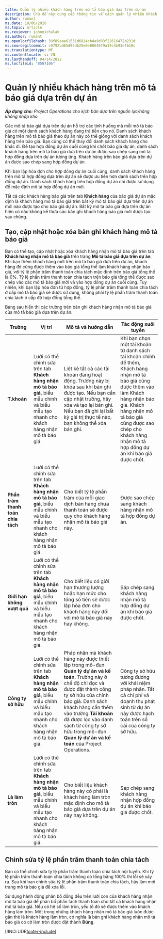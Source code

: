 ```yaml
---
title: Quản lý nhiều khách hàng trên mô tả báo giá dựa trên dự án
description: Chủ đề này cung cấp thông tin về cách quản lý nhiều khách hàng trên mô tả báo giá dựa trên dự án.
author: rumant
ms.date: 10/06/2020
ms.topic: article
ms.reviewer: johnmichalak
ms.author: rumant
ms.openlocfilehash: 38f89eaa61531d6814cb4a9d03f22616472b231d
ms.sourcegitcommit: c0792bd65d92db25e0e8864879a19c4b93efb10c
ms.translationtype: MT
ms.contentlocale: vi-VN
ms.lasthandoff: 04/14/2022
ms.locfileid: "8587106"
---
```

# <a name="manage-multiple-customers-on-project-based-quote-lines"></a>Quản lý nhiều khách hàng trên mô tả báo giá dựa trên dự án

_**Áp dụng cho:** Project Operations cho kịch bản dựa trên nguồn lực/hàng không nhập kho_

Các mô tả báo giá dựa trên dự án hỗ trợ các tình huống mà mỗi mô tả báo giá có một danh sách khách hàng đang trả tiền cho nó. Danh sách khách hàng trên mô tả báo giá theo dự án này có thể giống với danh sách khách hàng trên báo giá. Bạn cũng có thể thay đổi danh sách khách hàng cho khác đi. Để tạo hợp đồng dự án cuối cùng khi chốt báo giá dự án, danh sách khách hàng trên mô tả báo giá dựa trên dự án được sao chép sang mô tả hợp đồng dựa trên dự án tương ứng. Khách hàng trên báo giá dựa trên dự án được sao chép sang hợp đồng dự án.

Khi bạn lập hóa đơn cho hợp đồng dự án cuối cùng, danh sách khách hàng trên mô tả hợp đồng dựa trên dự án sẽ được ưu tiên hơn danh sách trên hợp đồng dự án. Danh sách khách hàng trên hợp đồng dự án chỉ được sử dụng để mặc định mô tả hợp đồng dự án mới.

Tất cả các khách hàng báo giá trên tab **Khách hàng** của báo giá dự án mặc định là khách hàng mô tả báo giá trên bất kỳ mô tả báo giá dựa trên dự án mới nào được tạo cho báo giá dự án. Bất kỳ mô tả báo giá dựa trên dự án hiện có nào không kế thừa các bản ghi khách hàng báo giá mới được tạo sau chúng.

## <a name="create-update-or-delete-a-quote-line-customer-record"></a>Tạo, cập nhật hoặc xóa bản ghi khách hàng mô tả báo giá

Bạn có thể tạo, cập nhật hoặc xóa khách hàng nhận mô tả báo giá trên tab **Khách hàng nhận mô tả báo giá** trên trang **Mô tả báo giá dựa trên dự án**. Khi bạn thêm khách hàng mới trên mô tả báo giá dựa trên dự án, khách hàng đó cũng được thêm vào báo giá tổng thể làm khách hàng nhận báo giá, với tỷ lệ phần trăm thanh toán chia tách mặc định trên báo giá tổng thể là 0%. Tỷ lệ phần trăm thanh toán chia tách trên báo giá tổng thể được sao chép vào các mô tả báo giá mới và vào hợp đồng dự án cuối cùng. Tuy nhiên, khi bạn lập hóa đơn từ hợp đồng, tỷ lệ phần trăm thanh toán chia tách ở cấp mô tả báo giá sẽ được sử dụng, không phải tỷ lệ phần trăm thanh toán chia tách ở cấp độ hợp đồng tổng thể. 

Bảng sau hiển thị các trường trên bản ghi khách hàng nhận mô tả báo giá của mô tả báo giá dựa trên dự án.

| Trường | Vị trí | Mô tả và hướng dẫn | Tác động xuôi tuyến |
| --- | --- | --- | --- |
| **T.khoản** | Lưới có thể chỉnh sửa trên tab **Khách hàng nhận mô tả báo giá**, biểu mẫu chính và biểu mẫu tạo nhanh cho khách hàng nhận mô tả báo giá. | Liệt kê tất cả các tài khoản đang hoạt động. Trường này bị khóa sau khi bản ghi được tạo. Nếu bạn cần cập nhật trường, hãy xóa và tạo lại bản ghi. Nếu bạn đã ghi lại bất kỳ giá trị thực tế nào, bạn không thể xóa bản ghi. | Khi bạn chọn một tài khoản từ danh sách tài khoản chính để thêm, Khách hàng nhận mô tả báo giá cũng được thêm vào làm Khách hàng nhận báo giá. Khách hàng nhận mô tả báo giá cũng được sao chép cho khách hàng nhận mô tả hợp đồng dự án khi báo giá được chốt. |
| **Phần trăm thanh toán chia tách** | Lưới có thể chỉnh sửa trên tab **Khách hàng nhận mô tả báo giá**, biểu mẫu chính và biểu mẫu tạo nhanh cho khách hàng nhận mô tả báo giá. | Cho biết tỷ lệ phần trăm của mỗi giao dịch bán hàng chưa thanh toán sẽ được quy cho khách hàng nhận mô tả báo giá này. | Được sao chép sang khách hàng nhận mô tả hợp đồng dự án. |
| **Giới hạn không vượt quá** | Lưới có thể chỉnh sửa trên tab **Khách hàng nhận mô tả báo giá**, biểu mẫu chính và biểu mẫu tạo nhanh cho khách hàng nhận mô tả báo giá. | Cho biết liệu có giới hạn thương lượng hoặc hạn mức cho tổng số tiền sẽ được lập hóa đơn cho khách hàng này đối với mô tả báo giá này hay không. | Sáp chép sang khách hàng nhận mô tả hợp đồng dự án khi báo giá được chốt. |
| **Công ty sở hữu** | Lưới có thể chỉnh sửa trên tab **Khách hàng nhận mô tả báo giá**, biểu mẫu chính và biểu mẫu tạo nhanh cho khách hàng nhận mô tả báo giá. | Pháp nhân mà khách hàng này được thiết lập trong mô-đun **Quản lý dự án và kế toán**. Trường này ở chế độ chỉ đọc và được đặt thành công ty sở hữu của chính báo giá. Danh sách khách hàng cần thêm vào trường **Tài khoản** đã được lọc vào danh sách từ công ty sở hữu trong mô-đun **Quản lý dự án và kế toán** của Project Operations. | Công ty sở hữu tương đương với khái niệm pháp nhân. Tất cả chi phí và doanh thu phát sinh từ dự án này được hạch toán trên sổ cái của công ty sở hữu. |
| **Là làm tròn** | Lưới có thể chỉnh sửa trên tab **Khách hàng nhận mô tả báo giá**, biểu mẫu chính và biểu mẫu tạo nhanh cho khách hàng nhận mô tả báo giá. | Cho biết liệu khách hàng này có phải là khách hàng làm tròn mặc định cho mô tả báo giá dựa trên dự án này hay không. | Sáp chép sang khách hàng nhận hợp đồng dự án khi báo giá được chốt. |

## <a name="edit-billing-split-percentages"></a>Chỉnh sửa tỷ lệ phần trăm thanh toán chia tách

Bạn có thể chỉnh sửa tỷ lệ phần trăm thanh toán chia tách nội tuyến. Khi tỷ lệ phần trăm thanh toán chia tách không có tổng bằng 100% thì lỗi sẽ xảy ra. Sau khi bạn chỉnh sửa tỷ lệ phần trăm thanh toán chia tách, hãy làm mới trang mô tả báo giá để xóa lỗi.

Sử dụng hành động phân bổ đồng đều trên lưới con của khách hàng nhận mô tả báo giá để phân bổ phần tách thanh toán cho tất cả khách hàng nhận mô tả báo giá. Nếu có hệ số làm tròn, yếu tố đó sẽ được thêm vào khách hàng làm tròn. Một trong những khách hàng nhận mô tả báo giá luôn được gắn thẻ là khách hàng làm tròn, có nghĩa là bản ghi khách hàng nhận mô tả báo giá có cờ làm tròn được đặt thành **Đúng**. 


[!INCLUDE[footer-include](../includes/footer-banner.md)]